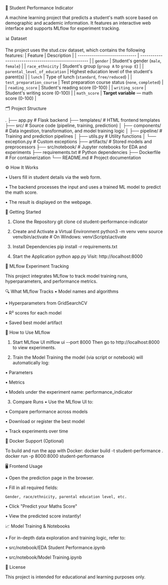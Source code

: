 🧠 Student Performance Indicator

A machine learning project that predicts a student's math score based on demographic and academic information. It features an interactive web interface and supports MLflow for experiment tracking.

📊 Dataset

The project uses the stud.csv dataset, which contains the following features:
| Feature                       | Description                                          |
| ----------------------------- | ---------------------------------------------------- |
| `gender`                      | Student's gender (`male`, `female`)                  |
| `race_ethnicity`              | Student's group (`group A` to `group E`)             |
| `parental_level_of_education` | Highest education level of the student's parent(s)   |
| `lunch`                       | Type of lunch (`standard`, `free/reduced`)           |
| `test_preparation_course`     | Test preparation course status (`none`, `completed`) |
| `reading_score`               | Student's reading score (0-100)                      |
| `writing_score`               | Student's writing score (0-100)                      |
| `math_score`                  | **Target variable** — math score (0-100)             |


🗂️ Project Structure

.
├── app.py                     # Flask backend
├── templates/                # HTML frontend templates
├── src/                      # Source code (pipeline, training, prediction)
│   ├── components/           # Data ingestion, transformation, and model training logic
│   ├── pipeline/             # Training and prediction pipelines
│   ├── utils.py              # Utility functions
│   └── exception.py          # Custom exceptions
├── artifacts/                # Stored models and preprocessors
├── src/notebook/             # Jupyter notebooks for EDA and experiments
├── requirements.txt          # Python dependencies
├── Dockerfile                # For containerization
└── README.md                 # Project documentation

⚙️ How It Works

• Users fill in student details via the web form.

• The backend processes the input and uses a trained ML model to predict the math score.

• The result is displayed on the webpage.

🚀 Getting Started

1. Clone the Repository
git clone <repo-url>
cd student-performance-indicator

2. Create and Activate a Virtual Environment
python3 -m venv venv
source venv/bin/activate   # On Windows: venv\Scripts\activate

3. Install Dependencies
pip install -r requirements.txt

4. Start the Application
python app.py
Visit: http://localhost:8000

🧪 MLflow Experiment Tracking

This project integrates MLflow to track model training runs, hyperparameters, and performance metrics.

🔍 What MLflow Tracks
• Model names and algorithms

• Hyperparameters from GridSearchCV

• R² scores for each model

• Saved best model artifact

📌 How to Use MLflow

1. Start MLflow UI
mlflow ui --port 8000
Then go to http://localhost:8000 to view experiments.

2. Train the Model
Training the model (via script or notebook) will automatically log:

• Parameters

• Metrics

• Models under the experiment name: performance_indicator

3. Compare Runs
• Use the MLflow UI to:

• Compare performance across models

• Download or register the best model

• Track experiments over time

🐳 Docker Support (Optional)

To build and run the app with Docker:
docker build -t student-performance .
docker run -p 8000:8000 student-performance

🖥️ Frontend Usage

• Open the prediction page in the browser.

• Fill in all required fields:

    Gender, race/ethnicity, parental education level, etc.

• Click "Predict your Maths Score"

• View the predicted score instantly!

📈 Model Training & Notebooks

• For in-depth data exploration and training logic, refer to:

• src/notebook/EDA Student Performance.ipynb

• src/notebook/Model Training.ipynb

📝 License

This project is intended for educational and learning purposes only.

